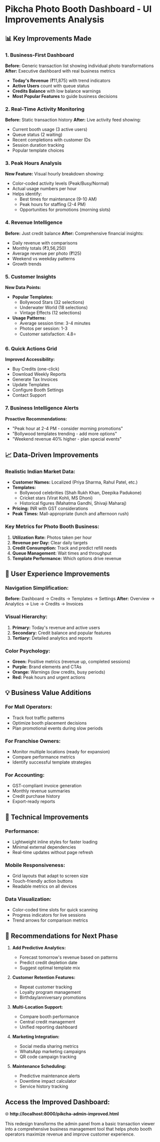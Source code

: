 # Pikcha Photo Booth Dashboard - UI Improvements Analysis

## 📊 Key Improvements Made

### 1. **Business-First Dashboard**
**Before:** Generic transaction list showing individual photo transformations
**After:** Executive dashboard with real business metrics
- **Today's Revenue** (₹11,875) with trend indicators
- **Active Users** count with queue status
- **Credits Balance** with low balance warnings
- **Most Popular Features** to guide business decisions

### 2. **Real-Time Activity Monitoring**
**Before:** Static transaction history
**After:** Live activity feed showing:
- Current booth usage (3 active users)
- Queue status (2 waiting)
- Recent completions with customer IDs
- Session duration tracking
- Popular template choices

### 3. **Peak Hours Analysis**
**New Feature:** Visual hourly breakdown showing:
- Color-coded activity levels (Peak/Busy/Normal)
- Actual usage numbers per hour
- Helps identify:
  - Best times for maintenance (9-10 AM)
  - Peak hours for staffing (2-4 PM)
  - Opportunities for promotions (morning slots)

### 4. **Revenue Intelligence**
**Before:** Just credit balance
**After:** Comprehensive financial insights:
- Daily revenue with comparisons
- Monthly totals (₹3,56,250)
- Average revenue per photo (₹125)
- Weekend vs weekday patterns
- Growth trends

### 5. **Customer Insights**
**New Data Points:**
- **Popular Templates:**
  - Bollywood Stars (32 selections)
  - Underwater World (18 selections)
  - Vintage Effects (12 selections)
- **Usage Patterns:**
  - Average session time: 3-4 minutes
  - Photos per session: 1-3
  - Customer satisfaction: 4.8⭐

### 6. **Quick Actions Grid**
**Improved Accessibility:**
- Buy Credits (one-click)
- Download Weekly Reports
- Generate Tax Invoices
- Update Templates
- Configure Booth Settings
- Contact Support

### 7. **Business Intelligence Alerts**
**Proactive Recommendations:**
- "Peak hour at 2-4 PM - consider morning promotions"
- "Bollywood templates trending - add more options"
- "Weekend revenue 40% higher - plan special events"

## 📈 Data-Driven Improvements

### Realistic Indian Market Data:
- **Customer Names:** Localized (Priya Sharma, Rahul Patel, etc.)
- **Templates:** 
  - Bollywood celebrities (Shah Rukh Khan, Deepika Padukone)
  - Cricket stars (Virat Kohli, MS Dhoni)
  - Historical figures (Mahatma Gandhi, Shivaji Maharaj)
- **Pricing:** INR with GST considerations
- **Peak Times:** Mall-appropriate (lunch and afternoon rush)

### Key Metrics for Photo Booth Business:
1. **Utilization Rate:** Photos taken per hour
2. **Revenue per Day:** Clear daily targets
3. **Credit Consumption:** Track and predict refill needs
4. **Queue Management:** Wait times and throughput
5. **Template Performance:** Which options drive revenue

## 🎯 User Experience Improvements

### Navigation Simplification:
**Before:** Dashboard → Credits → Templates → Settings
**After:** Overview → Analytics → Live → Credits → Invoices

### Visual Hierarchy:
1. **Primary:** Today's revenue and active users
2. **Secondary:** Credit balance and popular features
3. **Tertiary:** Detailed analytics and reports

### Color Psychology:
- **Green:** Positive metrics (revenue up, completed sessions)
- **Purple:** Brand elements and CTAs
- **Orange:** Warnings (low credits, busy periods)
- **Red:** Peak hours and urgent actions

## 💡 Business Value Additions

### For Mall Operators:
- Track foot traffic patterns
- Optimize booth placement decisions
- Plan promotional events during slow periods

### For Franchise Owners:
- Monitor multiple locations (ready for expansion)
- Compare performance metrics
- Identify successful template strategies

### For Accounting:
- GST-compliant invoice generation
- Monthly revenue summaries
- Credit purchase history
- Export-ready reports

## 🔧 Technical Improvements

### Performance:
- Lightweight inline styles for faster loading
- Minimal external dependencies
- Real-time updates without page refresh

### Mobile Responsiveness:
- Grid layouts that adapt to screen size
- Touch-friendly action buttons
- Readable metrics on all devices

### Data Visualization:
- Color-coded time slots for quick scanning
- Progress indicators for live sessions
- Trend arrows for comparison metrics

## 📝 Recommendations for Next Phase

1. **Add Predictive Analytics:**
   - Forecast tomorrow's revenue based on patterns
   - Predict credit depletion date
   - Suggest optimal template mix

2. **Customer Retention Features:**
   - Repeat customer tracking
   - Loyalty program management
   - Birthday/anniversary promotions

3. **Multi-Location Support:**
   - Compare booth performance
   - Central credit management
   - Unified reporting dashboard

4. **Marketing Integration:**
   - Social media sharing metrics
   - WhatsApp marketing campaigns
   - QR code campaign tracking

5. **Maintenance Scheduling:**
   - Predictive maintenance alerts
   - Downtime impact calculator
   - Service history tracking

## Access the Improved Dashboard:
🌐 **http://localhost:8000/pikcha-admin-improved.html**

This redesign transforms the admin panel from a basic transaction viewer into a comprehensive business management tool that helps photo booth operators maximize revenue and improve customer experience.